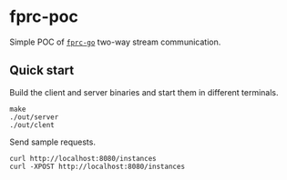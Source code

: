 # fprc-poc

Simple POC of [`fprc-go`](https://github.com/loopholelabs/frpc-go/) two-way
stream communication.

## Quick start

Build the client and server binaries and start them in different terminals.

```
make
./out/server
./out/clent
```

Send sample requests.

```
curl http://localhost:8080/instances
curl -XPOST http://localhost:8080/instances
```
